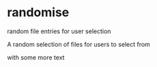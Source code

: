 # randomise
random file entries for user selection

A random selection of files
for users to select from

with some more text